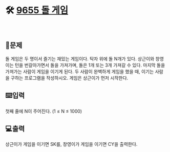<br>

# 🛠️ [9655 돌 게임](http://www.acmicpc.net/problem/9655)
<br>

## 📖문제
돌 게임은 두 명이서 즐기는 재밌는 게임이다.
탁자 위에 돌 N개가 있다. 상근이와 창영이는 턴을 번갈아가면서 돌을 가져가며, 돌은 1개 또는 3개 가져갈 수 있다. 마지막 돌을 가져가는 사람이 게임을 이기게 된다.
두 사람이 완벽하게 게임을 했을 때, 이기는 사람을 구하는 프로그램을 작성하시오. 게임은 상근이가 먼저 시작한다.

## ⌨️입력
첫째 줄에 N이 주어진다. (1 ≤ N ≤ 1000)

## 💻출력
상근이가 게임을 이기면 SK를, 창영이가 게임을 이기면 CY을 출력한다.

<br><br>
